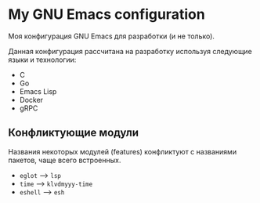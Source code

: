 # My GNU Emacs configuration

Моя конфигурация GNU Emacs для разработки (и не только).

Данная конфигурация рассчитана на разработку используя следующие языки и технологии:
- C
- Go
- Emacs Lisp
- Docker
- gRPC

## Конфликтующие модули

Названия некоторых модулей (features) конфликтуют с названиями пакетов, чаще всего встроенных.

- `eglot`  -->  `lsp`
- `time`   -->  `klvdmyyy-time`
- `eshell` -->  `esh`
